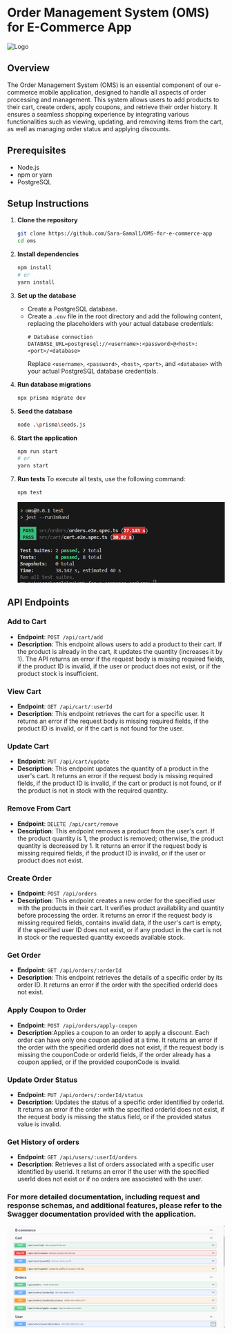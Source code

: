 #  Order Management System (OMS) for E-Commerce App 
<img src="https://cdn.dribbble.com/users/656025/screenshots/2782309/tienda.gif" alt="Logo" width="200"/>

## Overview

The Order Management System (OMS) is an essential component of our e-commerce mobile application, designed to handle all aspects of order processing and management. This system allows users to add products to their cart, create orders, apply coupons, and retrieve their order history. It ensures a seamless shopping experience by integrating various functionalities such as viewing, updating, and removing items from the cart, as well as managing order status and applying discounts.

## Prerequisites

- Node.js
- npm or yarn
- PostgreSQL

## Setup Instructions

1. **Clone the repository**

   ```sh
   git clone https://github.com/Sara-Gamal1/OMS-for-e-commerce-app
   cd oms
   ```

2. **Install dependencies**

   ```sh
   npm install
   # or
   yarn install
   ```

3. **Set up the database**

   - Create a PostgreSQL database.
   - Create a `.env` file in the root directory and add the following content, replacing the placeholders with your actual database credentials:
     ```dotenv
     # Database connection
     DATABASE_URL=postgresql://<username>:<password>@<host>:<port>/<database>
     ```
     Replace `<username>`, `<password>`, `<host>`, `<port>`, and `<database>` with your actual PostgreSQL database credentials.

4. **Run database migrations**

   ```sh
   npx prisma migrate dev
   ```

5. **Seed the database**

   ```sh
   node .\prisma\seeds.js
   ```

6. **Start the application**
   ```sh
   npm run start
   # or
   yarn start
   ```
7. **Run tests**
   To execute all tests, use the following command:

      ```sh
      npm test
      ```

    ![tests](./images/test.png)

## API Endpoints

### Add to Cart

- **Endpoint**: `POST /api/cart/add`
- **Description**: This endpoint allows users to add a product to their cart. If the product is already in the cart, it updates the quantity (increases it by 1). The API returns an error if the request body is missing required fields, if the product ID is invalid, if the user or product does not exist, or if the product stock is insufficient.
### View Cart

- **Endpoint**: `GET /api/cart/:userId`
- **Description**:  This endpoint retrieves the cart for a specific user. It returns an error if the request body is missing required fields, if the product ID is invalid, or if the cart is not found for the user.

### Update Cart
- **Endpoint**: `PUT /api/cart/update`
- **Description**: This endpoint updates the quantity of a product in the user's cart. It returns an error if the request body is missing required fields, if the product ID is invalid, if the cart or product is not found, or if the product is not in stock with the required quantity.


### Remove From Cart

- **Endpoint**: `DELETE /api/cart/remove`
- **Description**: This endpoint removes a product from the user's cart. If the product quantity is 1, the product is removed; otherwise, the product quantity is decreased by 1. It returns an error if the request body is missing required fields, if the product ID is invalid, or if the user or product does not exist.





### Create Order

- **Endpoint**: `POST /api/orders`
- **Description**: This endpoint creates a new order for the specified user with the products in their cart. It verifies product availability and quantity before processing the order. It returns an error if the request body is missing required fields, contains invalid data, if the user's cart is empty, if the specified user ID does not exist, or if any product in the cart is not in stock or the requested quantity exceeds available stock.

### Get Order

- **Endpoint**: `GET /api/orders/:orderId`
- **Description**: This endpoint retrieves the details of a specific order by its order ID. It returns an error if
 the order with the specified orderId does not exist.

### Apply Coupon to Order
- **Endpoint**: `POST /api/orders/apply-coupon`
- **Description**:Applies a coupon to an order to apply a discount. Each order can have only one coupon applied at a time. It returns an error if the order with the specified orderId does not exist, if the request body is missing the couponCode or orderId fields, if the order already has a coupon applied, or if the provided couponCode is invalid.

### Update Order Status
- **Endpoint**: `PUT /api/orders/:orderId/status`
- **Description**: Updates the status of a specific order identified by orderId. It returns an error if the order with the specified orderId does not exist, if the request body is missing the status field, or if the provided status value is invalid.

### Get History of orders

- **Endpoint**: `GET /api/users/:userId/orders`
- **Description**: Retrieves a list of orders associated with a specific user identified by userId. It returns an error if the user with the specified userId does not exist or if no orders are associated with the user.

### For more detailed documentation, including request and response schemas, and additional features, please refer to the Swagger documentation provided with the application.

![Swagger](./images/swagger.png)
